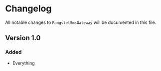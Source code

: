 # Changelog

All notable changes to `RangstelSmsGateway` will be documented in this file.

## Version 1.0

### Added
- Everything
